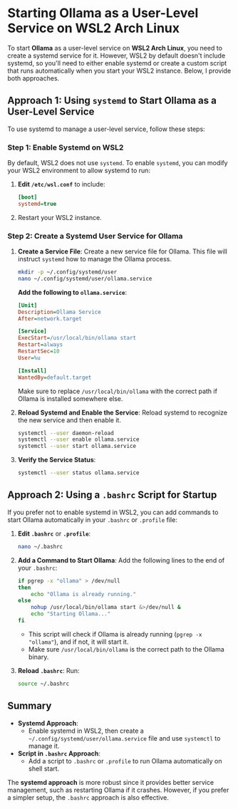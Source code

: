 # Starting Ollama as a User-Level Service on WSL2 Arch Linux

To start **Ollama** as a user-level service on **WSL2 Arch Linux**, you need to create a systemd service for it. However, WSL2 by default doesn't include systemd, so you'll need to either enable systemd or create a custom script that runs automatically when you start your WSL2 instance. Below, I provide both approaches.

## Approach 1: Using `systemd` to Start Ollama as a User-Level Service
To use systemd to manage a user-level service, follow these steps:

### Step 1: Enable Systemd on WSL2
By default, WSL2 does not use `systemd`. To enable `systemd`, you can modify your WSL2 environment to allow systemd to run:

1. **Edit `/etc/wsl.conf`** to include:
   ```ini
   [boot]
   systemd=true
   ```
2. Restart your WSL2 instance.

### Step 2: Create a Systemd User Service for Ollama
1. **Create a Service File**:
   Create a new service file for Ollama. This file will instruct `systemd` how to manage the Ollama process.
   
   ```bash
   mkdir -p ~/.config/systemd/user
   nano ~/.config/systemd/user/ollama.service
   ```
   
   **Add the following to `ollama.service`**:
   ```ini
   [Unit]
   Description=Ollama Service
   After=network.target

   [Service]
   ExecStart=/usr/local/bin/ollama start
   Restart=always
   RestartSec=10
   User=%u

   [Install]
   WantedBy=default.target
   ```
   Make sure to replace `/usr/local/bin/ollama` with the correct path if Ollama is installed somewhere else.

2. **Reload Systemd and Enable the Service**:
   Reload systemd to recognize the new service and then enable it.

   ```bash
   systemctl --user daemon-reload
   systemctl --user enable ollama.service
   systemctl --user start ollama.service
   ```

3. **Verify the Service Status**:
   ```bash
   systemctl --user status ollama.service
   ```

## Approach 2: Using a `.bashrc` Script for Startup
If you prefer not to enable systemd in WSL2, you can add commands to start Ollama automatically in your `.bashrc` or `.profile` file:

1. **Edit `.bashrc`** or **`.profile`**:
   ```bash
   nano ~/.bashrc
   ```

2. **Add a Command to Start Ollama**:
   Add the following lines to the end of your `.bashrc`:

   ```bash
   if pgrep -x "ollama" > /dev/null
   then
       echo "Ollama is already running."
   else
       nohup /usr/local/bin/ollama start &>/dev/null &
       echo "Starting Ollama..."
   fi
   ```
   - This script will check if Ollama is already running (`pgrep -x "ollama"`), and if not, it will start it.
   - Make sure `/usr/local/bin/ollama` is the correct path to the Ollama binary.

3. **Reload `.bashrc`**:
   Run:
   ```bash
   source ~/.bashrc
   ```

## Summary
- **Systemd Approach**: 
  - Enable systemd in WSL2, then create a `~/.config/systemd/user/ollama.service` file and use `systemctl` to manage it.
- **Script in `.bashrc` Approach**:
  - Add a script to `.bashrc` or `.profile` to run Ollama automatically on shell start.

The **systemd approach** is more robust since it provides better service management, such as restarting Ollama if it crashes. However, if you prefer a simpler setup, the `.bashrc` approach is also effective.
